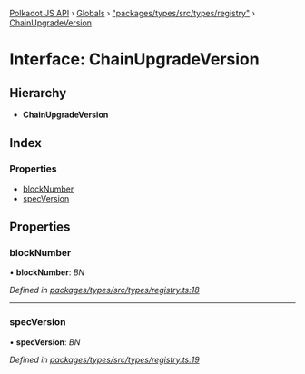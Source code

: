 [Polkadot JS API](../README.md) › [Globals](../globals.md) › ["packages/types/src/types/registry"](../modules/_packages_types_src_types_registry_.md) › [ChainUpgradeVersion](_packages_types_src_types_registry_.chainupgradeversion.md)

# Interface: ChainUpgradeVersion

## Hierarchy

* **ChainUpgradeVersion**

## Index

### Properties

* [blockNumber](_packages_types_src_types_registry_.chainupgradeversion.md#blocknumber)
* [specVersion](_packages_types_src_types_registry_.chainupgradeversion.md#specversion)

## Properties

###  blockNumber

• **blockNumber**: *BN*

*Defined in [packages/types/src/types/registry.ts:18](https://github.com/polkadot-js/api/blob/918bb73547/packages/types/src/types/registry.ts#L18)*

___

###  specVersion

• **specVersion**: *BN*

*Defined in [packages/types/src/types/registry.ts:19](https://github.com/polkadot-js/api/blob/918bb73547/packages/types/src/types/registry.ts#L19)*
